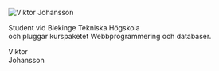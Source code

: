 <div class="byline">
<figure class="figure">
    <img src="img/me2.PNG" class="figure-pic" alt="Viktor Johansson">
    <p class="byline-text">Student vid Blekinge Tekniska Högskola<br>och pluggar
        kurspaketet Webbprogrammering och databaser.</p>
    <figcaption>
        <p>Viktor<br>Johansson</p>
    </figcaption>
</figure>
</div>

